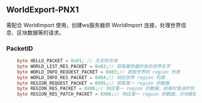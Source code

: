 ## WorldExport-PNX1

需配合 WorldImport 使用，创建ws服务器供 WorldImport 连接，处理世界信息、区块数据等的请求。

### PacketID

```java
    byte HELLO_PACKET = 0x01; // 无实际作用
    byte WORLD_LIST_RES_PACKET = 0x02;// 获取服务器所有的世界名字
    byte WORLD_INFO_REQUEST_PACKET = 0X03;// 获取世界的 region 列表
    byte WORLD_INFO_RES_PACKET = 0X04;// 响应世界 region 列表
    byte REGION_REQUEST_PACKET = 0X05;// 获取某一 region 的数据
    byte REGION_RES_PACKET = 0X06;// 响应某一 region 的数据，结束时发送的包
    byte REGION_RES_PATCH_PACKET = 0X08;// 响应某一 region 的数据，方块数据的实际负载
```